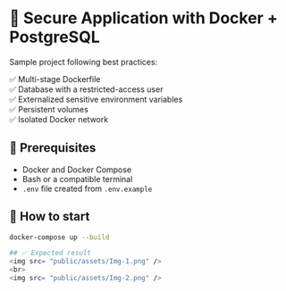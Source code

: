 # 🐳 Secure Application with Docker + PostgreSQL

Sample project following best practices:

✅ Multi-stage Dockerfile  
✅ Database with a restricted-access user  
✅ Externalized sensitive environment variables  
✅ Persistent volumes  
✅ Isolated Docker network

## 🔧 Prerequisites

- Docker and Docker Compose
- Bash or a compatible terminal
- `.env` file created from `.env.example`

## 🚀 How to start

```bash
docker-compose up --build

## ✅ Expected result
<img src= "public/assets/Img-1.png" />
<br>
<img src= "public/assets/Img-2.png" />
